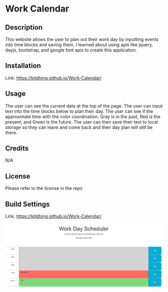 # Work Calendar

## Description

This website allows the user to plan out their work day by inputting events into time blocks and saving them. I learned about using apis like jquery, dayjs, bootstrap, and google font apis to create this application.

## Installation

Link: https://kitdhing.github.io/Work-Calendar/

## Usage

The user can see the current date at the top of the page. The user can input text into the time blocks below to plan their day. The user can see if the approximate time with the color coordination. Gray is in the past, Red is the present, and Green is the future. The user can then save their text to local storage so they can leave and come back and their day plan will still be there.

## Credits 

N/A

## License

Please refer to the license in the repo

## Build Settings 

Link: https://kitdhing.github.io/Work-Calendar/

![image](/Assets/Images/work-scheduler.png)